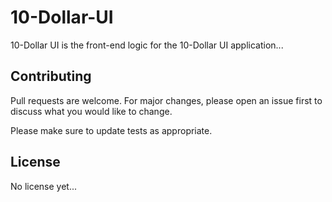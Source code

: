 # 10-Dollar-UI
10-Dollar UI is the front-end logic for the 10-Dollar UI application...


## Contributing
Pull requests are welcome. For major changes, please open an issue first to discuss what you would like to change.

Please make sure to update tests as appropriate.

## License
No license yet...
